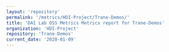 ```yaml
---
layout: 'repository'
permalink: '/metrics/HDI-Project/Trane-Demos/'
title: 'DAI Lab OSS Metrics Metrics report for Trane-Demos'
organization: 'HDI-Project'
repository: 'Trane-Demos'
current_date: '2020-01-09'
---
```

